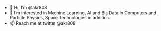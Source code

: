 - 👋 Hi, I’m @akr808
- 👀 I’m interested in Machine Learning, AI and Big Data in Computers and  Particle Physics, Space Technologies in addition. 
- 📫 Reach me at twitter @akr808
